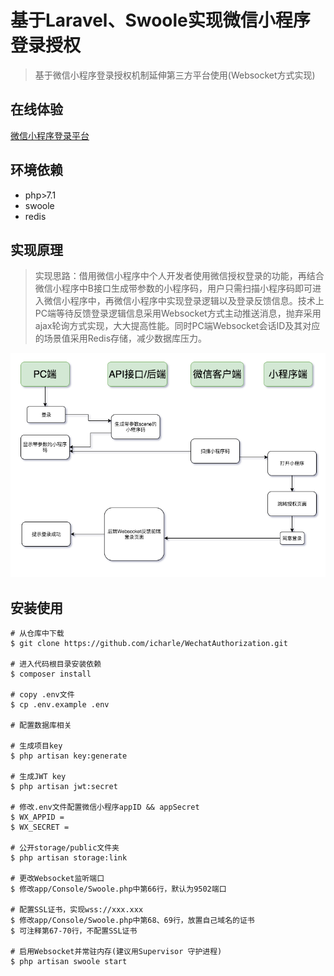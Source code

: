 # 基于Laravel、Swoole实现微信小程序登录授权
>基于微信小程序登录授权机制延伸第三方平台使用(Websocket方式实现)

## 在线体验

[微信小程序登录平台](https://auth.icharle.com/)

## 环境依赖

* php>7.1
* swoole 
* redis

## 实现原理

>实现思路：借用微信小程序中个人开发者使用微信授权登录的功能，再结合微信小程序中B接口生成带参数的小程序码，用户只需扫描小程序码即可进入微信小程序中，再微信小程序中实现登录逻辑以及登录反馈信息。技术上PC端等待反馈登录逻辑信息采用Websocket方式主动推送消息，抛弃采用ajax轮询方式实现，大大提高性能。同时PC端Websocket会话ID及其对应的场景值采用Redis存储，减少数据库压力。

![机制原理思路](./docs/theory.png)

## 安装使用

```
# 从仓库中下载
$ git clone https://github.com/icharle/WechatAuthorization.git

# 进入代码根目录安装依赖
$ composer install

# copy .env文件
$ cp .env.example .env

# 配置数据库相关

# 生成项目key
$ php artisan key:generate

# 生成JWT key
$ php artisan jwt:secret

# 修改.env文件配置微信小程序appID && appSecret
$ WX_APPID = 
$ WX_SECRET = 

# 公开storage/public文件夹
$ php artisan storage:link

# 更改Websocket监听端口
$ 修改app/Console/Swoole.php中第66行，默认为9502端口

# 配置SSL证书，实现wss://xxx.xxx
$ 修改app/Console/Swoole.php中第68、69行，放置自己域名的证书
$ 可注释第67-70行，不配置SSL证书

# 启用Websocket并常驻内存(建议用Supervisor 守护进程)
$ php artisan swoole start
```
